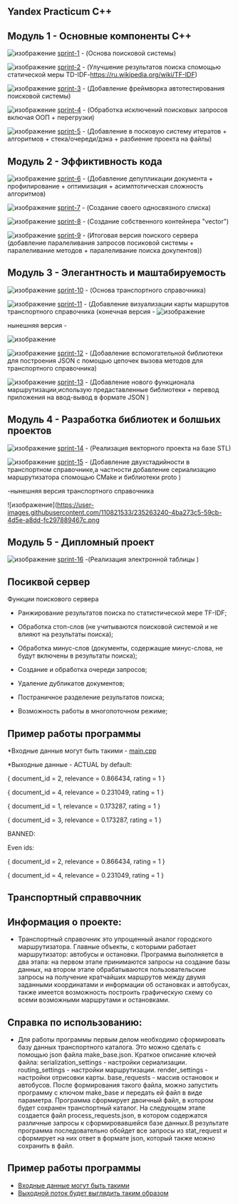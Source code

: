 ## Yandex Practicum C++

## Модуль 1 - Основные компоненты С++

![изображение](https://user-images.githubusercontent.com/110821533/235262881-bdfa2034-d4e5-4ab6-b034-5e8d2bba2bfc.png)
 [sprint-1](https://github.com/kqaba/yandex_cpp/tree/main/src/sprint_1) - (Основа поисковой системы)
 
![изображение](https://user-images.githubusercontent.com/110821533/235262908-ff45f781-cb1e-4741-8c0c-1f81c7001825.png)
 [sprint-2](https://github.com/kqaba/yandex_cpp/tree/main/src/sprint_2) - (Улучшение результатов поиска спомощью статической меры TD-IDF-https://ru.wikipedia.org/wiki/TF-IDF)
 
![изображение](https://user-images.githubusercontent.com/110821533/235262912-372f001c-0332-442b-8875-b24e135227a4.png)
 [sprint-3](https://github.com/kqaba/yandex_cpp/tree/main/src/sprint_3) - (Добавление фреймворка автотестирования поисковой системы)
 
![изображение](https://user-images.githubusercontent.com/110821533/235262919-040b8fcb-c76c-48b8-b794-8dcb85eedcc5.png)
 [sprint-4](https://github.com/kqaba/yandex_cpp/tree/main/src/sprint_4) - (Обработка исключений поисковых запросов включая ООП + перегрузки)
 
![изображение](https://user-images.githubusercontent.com/110821533/235262927-b12b4879-1ac7-49d8-ad8e-ac5824a181ce.png)
 [sprint-5](https://github.com/kqaba/yandex_cpp/tree/main/src/sprint_5) - (Добавление в посковую систему итератов + алгоритмов + стека/очереди/дэка + разбиение проекта на файлы)

 
## Модуль 2 - Эффиктивность кода 

![изображение](https://user-images.githubusercontent.com/110821533/235262930-e0b07ff9-9026-4daf-8470-98b42ed650b9.png)
 [sprint-6](https://github.com/kqaba/yandex_cpp/tree/main/src/sprint_6) - (Добавление депупликации документа + профилирование + оптимизация + асимптотическая сложность алгоритмов)
 
![изображение](https://user-images.githubusercontent.com/110821533/235262935-26992f54-bb17-46d5-8d5e-db86d18b50c2.png)
[sprint-7](https://github.com/kqaba/yandex_cpp/tree/main/src/sprint_7) - (Создание своего односвязного списка)

![изображение](https://user-images.githubusercontent.com/110821533/235262942-828f56f5-17fd-4a15-8f7c-445fca0f0164.png)
 [sprint-8](https://github.com/kqaba/yandex_cpp/tree/main/src/sprint_8) - (Создание собственного контейнера "vector")
 
![изображение](https://user-images.githubusercontent.com/110821533/235262955-bdb7def7-47c2-487a-b8d0-2e468e1de4d2.png)
 [sprint-9](https://github.com/kqaba/yandex_cpp/tree/main/src/sprint_9) - (Итоговая версия поиского сервера (добавление паралеливания запросов посиковой системы + паралеливание методов + паралеливание поиска докупентов))
 

 ## Модуль 3 - Элегантность и маштабируемость 
 

![изображение](https://user-images.githubusercontent.com/110821533/235262978-e0f43987-16e3-48eb-a478-301a65de7b53.png)
 [sprint-10](https://github.com/kqaba/yandex_cpp/tree/main/src/sprint_10) - (Основа транспортного справочника)
 
![изображение](https://user-images.githubusercontent.com/110821533/235262881-bdfa2034-d4e5-4ab6-b034-5e8d2bba2bfc.png) [sprint-11](https://github.com/kqaba/yandex_cpp/tree/main/src/sprint_11) - (Добавление визуализации карты маршрутов транспортного справочника (конечная версия - ![изображение](https://user-images.githubusercontent.com/110821533/235263240-4ba273c5-59cb-4d5e-a8dd-fc297889467c.png)
 
нынешняя версия - 

![изображение](https://user-images.githubusercontent.com/110821533/235263592-abbc0211-90b2-4e2c-99a1-17adf7eb73c7.png)



![изображение](https://user-images.githubusercontent.com/110821533/235262881-bdfa2034-d4e5-4ab6-b034-5e8d2bba2bfc.png) [sprint-12](https://github.com/kqaba/yandex_cpp/tree/main/src/sprint_12) - (Добавление вспомогательной библиотеки для построения JSON с помощью цепочек вызова методов для транспортного справочника)

![изображение](https://user-images.githubusercontent.com/110821533/235262881-bdfa2034-d4e5-4ab6-b034-5e8d2bba2bfc.png) [sprint-13](https://github.com/kqaba/yandex_cpp/tree/main/src/sprint_13) - (Добавление нового функционала маршрутизации,использую предаставленные библиотеки + перевод приложения на ввод-вывод в формате JSON )


## Модуль 4 - Разработка библиотек и болшьих проектов 


![изображение](https://user-images.githubusercontent.com/110821533/235262881-bdfa2034-d4e5-4ab6-b034-5e8d2bba2bfc.png) [sprint-14](https://github.com/kqaba/yandex_cpp/tree/main/src/sprint_14) - (Реализация векторного проекта на базе STL)

![изображение](https://user-images.githubusercontent.com/110821533/235262881-bdfa2034-d4e5-4ab6-b034-5e8d2bba2bfc.png) [sprint-15](https://github.com/kqaba/yandex_cpp/tree/main/src/sprint_15) - (Добавление двухстадийности в транспортном справочнике,а частности добавление сериализацию маршрутизатора спомощью CMake и библиотеки proto ) 

-нынешняя версия транспортного справочника  

![изображение](https://user-images.githubusercontent.com/110821533/235263240-4ba273c5-59cb-4d5e-a8dd-fc297889467c.png

## Модуль 5 - Дипломный проект 

![изображение](https://user-images.githubusercontent.com/110821533/235262881-bdfa2034-d4e5-4ab6-b034-5e8d2bba2bfc.png) [sprint-16](https://github.com/kqaba/yandex_cpp/tree/main/src/sprint_16) -(Реализация электронной таблицы )

## Посиквой сервер

Функции поискового сервера 

 * Ранжирование результатов поиска по статистической мере TF-IDF;
 
 * Обработка стоп-слов (не учитываются поисковой системой и не влияют на результаты поиска);
 
 * Обработка минус-слов (документы, содержащие минус-слова, не будут включены в результаты поиска);
 
 * Создание и обработка очереди запросов;
 
 * Удаление дубликатов документов;
 
 * Постраничное разделение результатов поиска;
  
 * Возможность работы в многопоточном режиме;
 
## Пример работы программы 

*Входные данные могут быть такими - [main.cpp](https://github.com/kqaba/yandex_cpp/blob/main/src/sprint_9/main.cpp)

*Выходные данные - ACTUAL by default:

{ document_id = 2, relevance = 0.866434, rating = 1 }

{ document_id = 4, relevance = 0.231049, rating = 1 }

{ document_id = 1, relevance = 0.173287, rating = 1 }

{ document_id = 3, relevance = 0.173287, rating = 1 }

BANNED:

Even ids:

{ document_id = 2, relevance = 0.866434, rating = 1 }

{ document_id = 4, relevance = 0.231049, rating = 1 }

## Транспортный справвочник 

## Информация о проекте: 

* Транспортный справочник это упрощенный аналог городского маршрутизатора. Главные объекты, с которыми работает маршрутизатор: автобусы и остановки. Программа выполняется в два этапа: на первом этапе принимаются запросы на создание базы данных, на втором этапе обрабатываются пользовательские запросы на получение кратчайших маршрутов между двумя заданными координатами и информации об остановках и автобусах, также имеется возможность построить графическую схему со всеми возможными маршрутами и остановками.

## Справка по использованию: 

* Для работы программы первым делом необходимо сформировать базу данных транспортного каталога. Это можно сделать с помощью json файла make_base.json. Краткое описание ключей файла:
serialization_settings - настройки сериализации.
routing_settings - настройки маршрутизации.
render_settings - настройки отрисовки карты.
base_requests - массив остановок и автобусов.
После формирования такого файла, можно запустить программу с ключом make_base и передать ей файл в виде параметра. Программа сформирует двоичный файл, в котором будет сохранен транспортный каталог.
На следующем этапе создается файл process_requests.json, в котором содержатся различные запросы к сформировавшейся базе данных.В результате программа последовательно обойдет все запросы из stat_request и сформирует на них ответ в формате json, который также можно сохранить в файл.

## Пример работы программы 

* [Входные данные могут быть такими](https://code.s3.yandex.net/CPP/input2.json) 
* [Выходной поток будет выглядить таким образом](https://code.s3.yandex.net/CPP/output.json)
